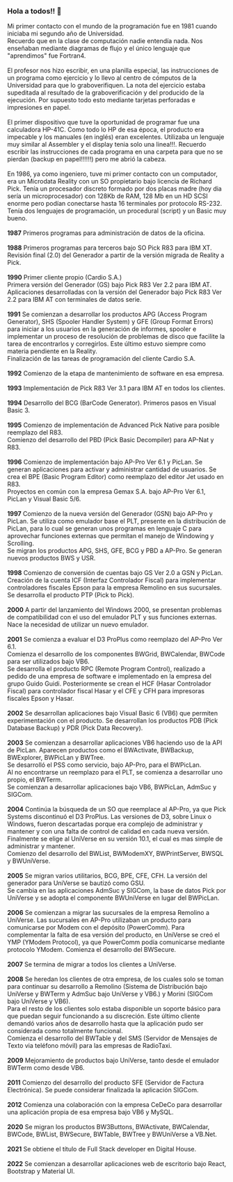 ### Hola a todos!! 👋

Mi primer contacto con el mundo de la programación fue en 1981 cuando iniciaba mi segundo año de Universidad.<br/>
Recuerdo que en la clase de computación nadie entendía nada. Nos enseñaban mediante diagramas de flujo y el único lenguaje que "aprendimos" fue Fortran4.<br/><br/>
El profesor nos hizo escribir, en una planilla especial, las instrucciones de un programa como ejercicio y lo llevo al centro de cómputos de la Universidad para que lo graboverifiquen. La nota del ejercicio estaba supeditada al resultado de la graboverificación y del producido de la ejecución. Por supuesto todo esto mediante tarjetas perforadas e impresiones en papel.<br/><br/>
El primer dispositivo que tuve la oportunidad de programar fue una calculadora HP-41C. Como todo lo HP de esa época, el producto era impecable y los manuales (en inglés) eran excelentes. Utilizaba un lenguaje muy similar al Assembler y el display tenia solo una linea!!!. Recuerdo escribir las instrucciones de cada programa en una carpeta para que no se pierdan (backup en papel!!!!!!) pero me abrió la cabeza.<br/><br/>
En 1986, ya como ingeniero, tuve mi primer contacto con un computador, era un Microdata Reality con un SO propietario bajo licencia de Richard Pick. Tenía un procesador discreto formado por dos placas madre (hoy dia sería un microprocesador) con 128Kb de RAM, 128 Mb en un HD SCSI enorme pero podían conectarse hasta 16 terminales por protocolo RS-232. Tenía dos lenguajes de programación, un procedural (script) y un Basic muy bueno.<br/><br/>
**1987**  	Primeros programas para administración de datos de la oficina.<br/><br/>
**1988**  	Primeros programas para terceros bajo SO Pick R83 para IBM XT.<br/>
      	Revisión final (2.0) del Generador a partir de la versión migrada de Reality a Pick.<br/><br/>
**1990**	Primer cliente propio (Cardio S.A.)<br/>
	Primera versión del Generador (GS) bajo Pick R83 Ver 2.2 para IBM AT.<br/>
	Aplicaciones desarrolladas con la versión del Generador bajo Pick R83 Ver 2.2 para IBM AT con terminales de datos serie.<br/><br/>
**1991**	Se comienzan a desarrollar los productos APG (Access Program Generator), SHS (Spooler Handler System) y GFE (Group Format Errors) para iniciar a los usuarios en la generación de informes, spooler e implementar un proceso de resolución de problemas de disco que facilite la tarea de encontrarlos y corregirlos. Este último estuvo siempre como materia pendiente en la Reality.<br/>
	Finalización de las tareas de programación del cliente Cardio S.A.<br/><br/>
**1992**	Comienzo de la etapa de mantenimiento de software en esa empresa.<br/><br/>
**1993**	Implementación de Pick R83 Ver 3.1 para IBM AT en todos los clientes.<br/><br/>
**1994**	Desarrollo del BCG (BarCode Generator). Primeros pasos en Visual Basic 3.<br/><br/>
**1995**	Comienzo de implementación de Advanced Pick Native para posible reemplazo del R83.<br/>
	Comienzo del desarrollo del PBD (Pick Basic Decompiler) para AP-Nat y R83.<br/><br/>
**1996**	Comienzo de implementación bajo AP-Pro Ver 6.1 y PicLan. Se generan aplicaciones para activar y administrar cantidad de usuarios. Se crea el BPE (Basic Program Editor) como reemplazo del editor Jet usado en R83.<br/>
	Proyectos en común con la empresa Gemax S.A. bajo AP-Pro Ver 6.1, PicLan y Visual Basic 5/6.<br/><br/>
**1997**	Comienzo de la nueva versión del Generador (GSN) bajo AP-Pro y PicLan. Se utiliza como emulador base el PLT, presente en la distribución de PicLan, para lo cual se generan unos programas en lenguaje C para aprovechar funciones externas que permitan el manejo de Windowing y Scrolling.<br/>
	Se migran los productos APG, SHS, GFE, BCG y PBD a AP-Pro. Se generan nuevos productos BWS y USR.<br/><br/>
**1998**	Comienzo de conversión de cuentas bajo GS Ver 2.0 a GSN y PicLan. Creación de la cuenta ICF (Interfaz Controlador Fiscal) para implementar controladores fiscales Epson para la empresa Remolino en sus sucursales. Se desarrolla el producto PTP (Pick to Pick).<br/><br/>
**2000**	A partir del lanzamiento del Windows 2000, se presentan problemas de compatibilidad con el uso del emulador PLT y sus funciones externas. Nace la necesidad de utilizar un nuevo emulador.<br/><br/>
**2001**	Se comienza a evaluar el D3 ProPlus como reemplazo del AP-Pro Ver 6.1.<br/>
	Comienza el desarrollo de los componentes BWGrid, BWCalendar, BWCode para ser utilizados bajo VB6.<br/>
	Se desarrolla el producto RPC (Remote Program Control), realizado a pedido de una empresa de software e implementado en la empresa del grupo Guido Guidi. Posteriormente se crean el HCF (Hasar Controlador Fiscal) para controlador fiscal Hasar y el CFE y CFH para impresoras fiscales Epson y Hasar.<br/><br/>
**2002**	Se desarrollan aplicaciones bajo Visual Basic 6 (VB6) que permiten experimentación con el producto. Se desarrollan los productos PDB (Pick Database Backup) y PDR (Pick Data Recovery).<br/><br/>
**2003**	Se comienzan a desarrollar aplicaciones VB6 haciendo uso de la API de PicLan. Aparecen productos como el BWActivate, BWBackup, BWExplorer, BWPicLan y BWTree.<br/>
	Se desarrolló el PSS como servicio, bajo AP-Pro, para el BWPicLan.<br/>
	Al no encontrarse un reemplazo para el PLT, se comienza a desarrollar uno propio, el BWTerm.<br/>
	Se comienzan a desarrollar aplicaciones bajo VB6, BWPicLan, AdmSuc y SIGCom.<br/><br/>
**2004**	Continúa la búsqueda de un SO que reemplace al AP-Pro, ya que Pick Systems discontinuó el D3 ProPlus. Las versiones de D3, sobre Linux o Windows, fueron descartadas porque era complejo de administrar y mantener y con una falta de control de calidad en cada nueva versión.<br/>
	Finalmente se elige al UniVerse en su versión 10.1, el cual es mas simple de administrar y mantener.<br/>
	Comienzo del desarrollo del BWList, BWModemXY, BWPrintServer, BWSQL y BWUniVerse.<br/><br/>
**2005**	Se migran varios utilitarios, BCG, BPE, CFE, CFH. La versión del generador para UniVerse se bautizó como GSU.<br/>
	Se cambia en las aplicaciones AdmSuc y SIGCom, la base de datos Pick por UniVerse y se adopta el componente BWUniVerse en lugar del BWPicLan.<br/><br/>
**2006**	Se comienzan a migrar las sucursales de la empresa Remolino a UniVerse. Las sucursales en AP-Pro utilizaban un producto para comunicarse por Modem con el depósito (PowerComm). Para complementar la falta de esa versión del producto, en UniVerse se creó el YMP (YModem Protocol), ya que PowerComm podía comunicarse mediante protocolo YModem.
	Comienza el desarrollo del BWSecure.<br/><br/>
**2007**	Se termina de migrar a todos los clientes a UniVerse.<br/><br/>
**2008**	Se heredan los clientes de otra empresa, de los cuales solo se toman para continuar su desarrollo a Remolino (Sistema de Distribución bajo UniVerse y BWTerm y AdmSuc bajo UniVerse y VB6.) y Morini (SIGCom bajo UniVerse y VB6).<br/>
Para el resto de los clientes solo estaba disponible un soporte básico para que puedan seguir funcionando a su discreción. Este último cliente demandó varios años de desarrollo hasta que la aplicación pudo ser considerada como totalmente funcional.<br/>
	Comienza el desarrollo del BWTable y del SMS (Servidor de Mensajes de Texto via teléfono móvil) para las empresas de RadioTaxi.<br/><br/>
**2009**	Mejoramiento de productos bajo UniVerse, tanto desde el emulador BWTerm como desde VB6.<br/><br/>
**2011**	Comienzo del desarrollo del producto SFE (Servidor de Factura Electrónica). Se puede considerar finalizada la aplicación SIGCom.<br/><br/>
**2012**	Comienza una colaboración con la empresa CeDeCo para desarrollar una aplicación propia de esa empresa bajo VB6 y MySQL.<br/><br/>
**2020**	Se migran los productos BW3Buttons, BWActivate, BWCalendar, BWCode, BWList, BWSecure, BWTable, BWTree y BWUniVerse a VB.Net.<br/><br/>
**2021**	Se obtiene el título de Full Stack developer en Digital House.<br/><br/>
**2022**	Se comienzan a desarrollar aplicaciones web de escritorio bajo React, Bootstrap y Material UI.
